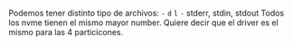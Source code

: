 Podemos tener distinto tipo de archivos:
`-`
`d`
`l` 
`-`
stderr, stdin, stdout
Todos los nvme tienen el mismo mayor number. Quiere decir que el driver es el mismo para las 4 particicones.